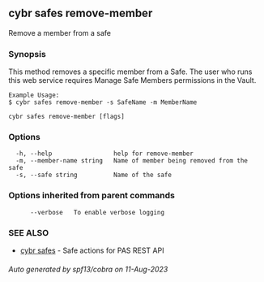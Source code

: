 ## cybr safes remove-member

Remove a member from a safe

### Synopsis

This method removes a specific member from a Safe.
	The user who runs this web service requires Manage Safe Members permissions in the Vault.
	
	Example Usage:
	$ cybr safes remove-member -s SafeName -m MemberName

```
cybr safes remove-member [flags]
```

### Options

```
  -h, --help                 help for remove-member
  -m, --member-name string   Name of member being removed from the safe
  -s, --safe string          Name of the safe
```

### Options inherited from parent commands

```
      --verbose   To enable verbose logging
```

### SEE ALSO

* [cybr safes](cybr_safes.md)	 - Safe actions for PAS REST API

###### Auto generated by spf13/cobra on 11-Aug-2023
